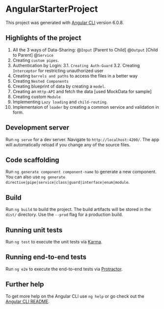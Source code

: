 # AngularStarterProject

This project was generated with [Angular CLI](https://github.com/angular/angular-cli) version 6.0.8.

## Highlights of the project
1. All the 3 ways of Data-Sharing:
	@`Input` [Parent to Child]
	@`Output` [Child to Parent]
	@`Service`
2. Creating `custom pipes`.
3. Authentication by Login:
	3.1. `Creating Auth-Guard`
	3.2. Creating `Interceptor` for restricting unauthorized user
4. Creating `barrels and paths` to access the files in a better way
5. Creating `Nested Components`
6. Creating blueprint of data by creating a `model`.
7. Creating an `Http-API` and fetch the data [used MockData for sample]
8. Creating custom `Module`
9. Implementing `Lazy loading` and `child-routing`.
10. Implementaion of `loader` by creating a common service and validation in form.

## Development server

Run `ng serve` for a dev server. Navigate to `http://localhost:4200/`. The app will automatically reload if you change any of the source files.

## Code scaffolding

Run `ng generate component component-name` to generate a new component. You can also use `ng generate directive|pipe|service|class|guard|interface|enum|module`.

## Build

Run `ng build` to build the project. The build artifacts will be stored in the `dist/` directory. Use the `--prod` flag for a production build.

## Running unit tests

Run `ng test` to execute the unit tests via [Karma](https://karma-runner.github.io).

## Running end-to-end tests

Run `ng e2e` to execute the end-to-end tests via [Protractor](http://www.protractortest.org/).

## Further help

To get more help on the Angular CLI use `ng help` or go check out the [Angular CLI README](https://github.com/angular/angular-cli/blob/master/README.md).
